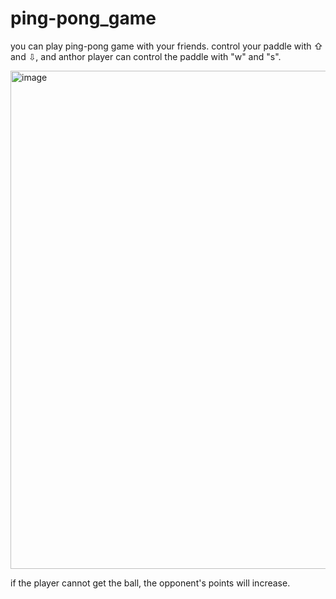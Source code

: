 # ping-pong_game
you can play ping-pong game with your friends.
control your paddle with ⇧ and ⇩, and anthor player can control the paddle with "w" and "s".


<img width="797" alt="image" src="https://github.com/user-attachments/assets/1bf6ce13-83f7-4995-8bd9-81f064522c9d" />


if the player cannot get the ball, the opponent's points will increase.
